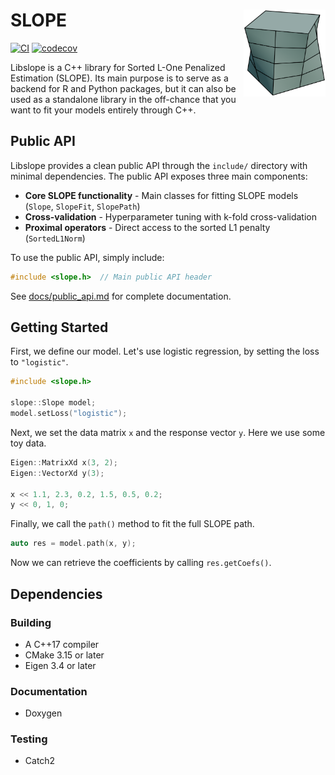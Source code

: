 # SLOPE <img src='https://raw.githubusercontent.com/jolars/libslope/refs/heads/main/assets/slope-logo.png' align="right" height="139" />

[![CI](https://github.com/jolars/libslope/actions/workflows/ci.yaml/badge.svg)](https://github.com/jolars/libslope/actions/workflows/ci.yaml)
[![codecov](https://codecov.io/gh/jolars/libslope/graph/badge.svg?token=y0mJN9eqYr)](https://codecov.io/gh/jolars/libslope)

Libslope is a C++ library for Sorted L-One Penalized Estimation (SLOPE). Its main
purpose is to serve as a backend for R and Python packages, but it can also be
used as a standalone library in the off-chance that you want to fit your models
entirely through C++.

## Public API

Libslope provides a clean public API through the `include/` directory with minimal dependencies. 
The public API exposes three main components:

- **Core SLOPE functionality** - Main classes for fitting SLOPE models (`Slope`, `SlopeFit`, `SlopePath`)
- **Cross-validation** - Hyperparameter tuning with k-fold cross-validation 
- **Proximal operators** - Direct access to the sorted L1 penalty (`SortedL1Norm`)

To use the public API, simply include:

```cpp
#include <slope.h>  // Main public API header
```

See [docs/public_api.md](docs/public_api.md) for complete documentation.

## Getting Started

First, we define our model. Let's use logistic regression, by setting the
loss to `"logistic"`.

```cpp
#include <slope.h>

slope::Slope model;
model.setLoss("logistic");
```

Next, we set the data matrix `x` and the response vector `y`. Here we use some
toy data.

```cpp
Eigen::MatrixXd x(3, 2);
Eigen::VectorXd y(3);

x << 1.1, 2.3, 0.2, 1.5, 0.5, 0.2;
y << 0, 1, 0;
```

Finally, we call the `path()` method to fit the full SLOPE path.

```cpp
auto res = model.path(x, y);
```

Now we can retrieve the coefficients by calling `res.getCoefs()`.

## Dependencies

### Building

- A C++17 compiler
- CMake 3.15 or later
- Eigen 3.4 or later

### Documentation

- Doxygen

### Testing

- Catch2
